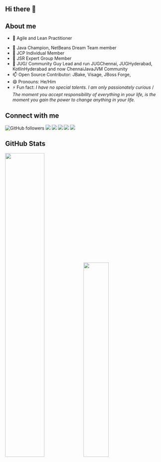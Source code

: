 ## Hi there 👋

## About me

* 🔭 Agile and Lean Practitioner
- 🌱 Java Champion, NetBeans Dream Team member
- 👯 JCP Individual Member
- 🤔 JSR Expert Group Member
- 💬 JUG/ Community Guy Lead and run JUGChennai, JUGHyderabad, KotlinHyderabad and now ChennaiJavaJVM Community
- 📫 Open Source Contributor: JBake, Visage, JBoss Forge, 
- 😄 Pronouns: He/Him
- ⚡ Fun fact: _I have no special talents. I am only passionately curious_ / _The moment you accept responsibility of everything in your life, is the moment you gain the power to change anything in your life._

## Connect with me
![GitHub followers](https://img.shields.io/github/followers/rajmahendra?label=Follow%20me&logo=github&style=flat-square)
[![](https://img.shields.io/badge/-YOUTUBE-informational?style=flat-square&logo=youtube&logoColor=white&color=red)](https://youtube.com/rajmahendrar/)
[![](https://img.shields.io/badge/-TWITTER-informational?style=flat-square&logo=twitter&logoColor=white&color=blue)](https://twitter.com/rajmahendrar/)
[![](https://img.shields.io/badge/-INSTAGRAM-informational?style=flat-square&logo=instagram&logoColor=white&color=orange)](https://instagram.com/rajmahendrar/)
[![](https://img.shields.io/badge/-FAKEBOOK-informational?style=flat-square&logo=facebook&logoColor=white)](https://facebook.com/rajmahendrar/)
[![](https://img.shields.io/badge/-REDDIT-informational?style=flat-square&logo=reddit&logoColor=white&color=black)](https://www.reddit.com/u/rrhegde)

## GitHub Stats 
<img width="50%" src="https://github-readme-stats.vercel.app/api?username=rajmahendra&show_icons=true&theme=tokyonight"><img width="40%" src="https://github-readme-stats.vercel.app/api/top-langs/?username=rajmahendra&layout=compact&theme=tokyonight"> <br>
